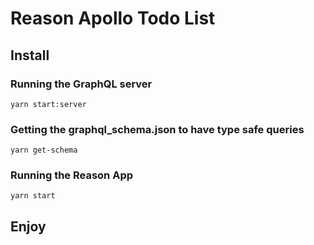 # Reason Apollo Todo List

## Install

### Running the GraphQL server
```
yarn start:server
```

### Getting the graphql_schema.json to have type safe queries
```
yarn get-schema
```

### Running the Reason App
```
yarn start
```

## Enjoy 